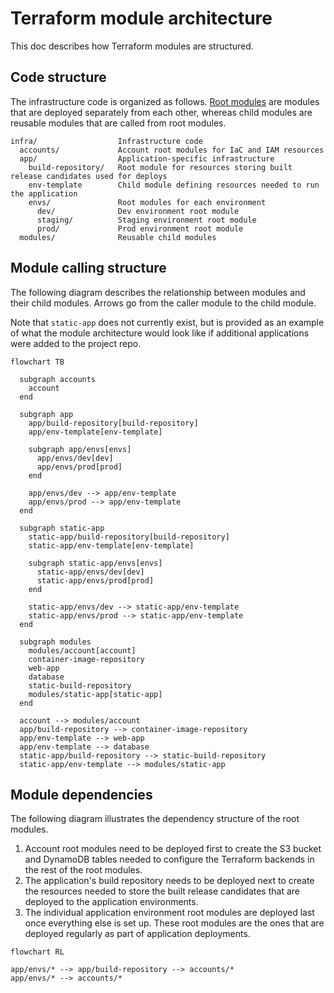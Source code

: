 # Terraform module architecture

This doc describes how Terraform modules are structured.

## Code structure

The infrastructure code is organized as follows. [Root modules](https://www.terraform.io/language/modules#the-root-module) are modules that are deployed separately from each other, whereas child modules are reusable modules that are called from root modules.

```text
infra/                  Infrastructure code
  accounts/             Account root modules for IaC and IAM resources
  app/                  Application-specific infrastructure
    build-repository/   Root module for resources storing built release candidates used for deploys
    env-template        Child module defining resources needed to run the application
    envs/               Root modules for each environment
      dev/              Dev environment root module
      staging/          Staging environment root module
      prod/             Prod environment root module
  modules/              Reusable child modules
```

## Module calling structure

The following diagram describes the relationship between modules and their child modules. Arrows go from the caller module to the child module.

Note that `static-app` does not currently exist, but is provided as an example of what the module architecture would look like if additional applications were added to the project repo.

```mermaid
flowchart TB

  subgraph accounts
    account
  end

  subgraph app
    app/build-repository[build-repository]
    app/env-template[env-template]

    subgraph app/envs[envs]
      app/envs/dev[dev]
      app/envs/prod[prod]
    end

    app/envs/dev --> app/env-template
    app/envs/prod --> app/env-template
  end

  subgraph static-app
    static-app/build-repository[build-repository]
    static-app/env-template[env-template]

    subgraph static-app/envs[envs]
      static-app/envs/dev[dev]
      static-app/envs/prod[prod]
    end

    static-app/envs/dev --> static-app/env-template
    static-app/envs/prod --> static-app/env-template
  end

  subgraph modules
    modules/account[account]
    container-image-repository
    web-app
    database
    static-build-repository
    modules/static-app[static-app]
  end

  account --> modules/account
  app/build-repository --> container-image-repository
  app/env-template --> web-app
  app/env-template --> database
  static-app/build-repository --> static-build-repository
  static-app/env-template --> modules/static-app
```

## Module dependencies

The following diagram illustrates the dependency structure of the root modules.

1. Account root modules need to be deployed first to create the S3 bucket and DynamoDB tables needed to configure the Terraform backends in the rest of the root modules.
2. The application's build repository needs to be deployed next to create the resources needed to store the built release candidates that are deployed to the application environments.
3. The individual application environment root modules are deployed last once everything else is set up. These root modules are the ones that are deployed regularly as part of application deployments.

```mermaid
flowchart RL

app/envs/* --> app/build-repository --> accounts/*
app/envs/* --> accounts/*
```
